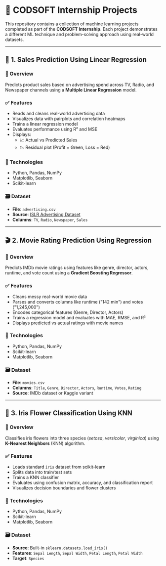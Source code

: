 # 🚀 CODSOFT Internship Projects

This repository contains a collection of machine learning projects completed as part of the **CODSOFT Internship**. Each project demonstrates a different ML technique and problem-solving approach using real-world datasets.

---

## 🎯 1. Sales Prediction Using Linear Regression

### 📌 Overview
Predicts product sales based on advertising spend across TV, Radio, and Newspaper channels using a **Multiple Linear Regression** model.

### ✅ Features
- Reads and cleans real-world advertising data
- Visualizes data with pairplots and correlation heatmaps
- Trains a linear regression model
- Evaluates performance using R² and MSE
- Displays:
  - 📈 Actual vs Predicted Sales
  - 📉 Residual plot (Profit = Green, Loss = Red)

### 🧠 Technologies
- Python, Pandas, NumPy
- Matplotlib, Seaborn
- Scikit-learn

### 🗃️ Dataset
- **File**: `advertising.csv`
- **Source**: [ISLR Advertising Dataset](https://www.statlearning.com)
- **Columns**: `TV`, `Radio`, `Newspaper`, `Sales`

---

## 🎬 2. Movie Rating Prediction Using Regression

### 📌 Overview
Predicts IMDb movie ratings using features like genre, director, actors, runtime, and vote count using a **Gradient Boosting Regressor**.

### ✅ Features
- Cleans messy real-world movie data
- Parses and converts columns like runtime ("142 min") and votes ("1,245,000")
- Encodes categorical features (Genre, Director, Actors)
- Trains a regression model and evaluates with MAE, RMSE, and R²
- Displays predicted vs actual ratings with movie names

### 🧠 Technologies
- Python, Pandas, NumPy
- Scikit-learn
- Matplotlib, Seaborn

### 🗃️ Dataset
- **File**: `movies.csv`
- **Columns**: `Title`, `Genre`, `Director`, `Actors`, `Runtime`, `Votes`, `Rating`  
- **Source**: IMDb dataset or Kaggle variant

---

## 🌸 3. Iris Flower Classification Using KNN

### 📌 Overview
Classifies iris flowers into three species (*setosa*, *versicolor*, *virginica*) using **K-Nearest Neighbors** (KNN) algorithm.

### ✅ Features
- Loads standard `iris` dataset from scikit-learn
- Splits data into train/test sets
- Trains a KNN classifier
- Evaluates using confusion matrix, accuracy, and classification report
- Visualizes decision boundaries and flower clusters

### 🧠 Technologies
- Python, Pandas, NumPy
- Scikit-learn
- Matplotlib, Seaborn

### 🗃️ Dataset
- **Source**: Built-in `sklearn.datasets.load_iris()`
- **Features**: `Sepal Length`, `Sepal Width`, `Petal Length`, `Petal Width`
- **Target**: `Species`

